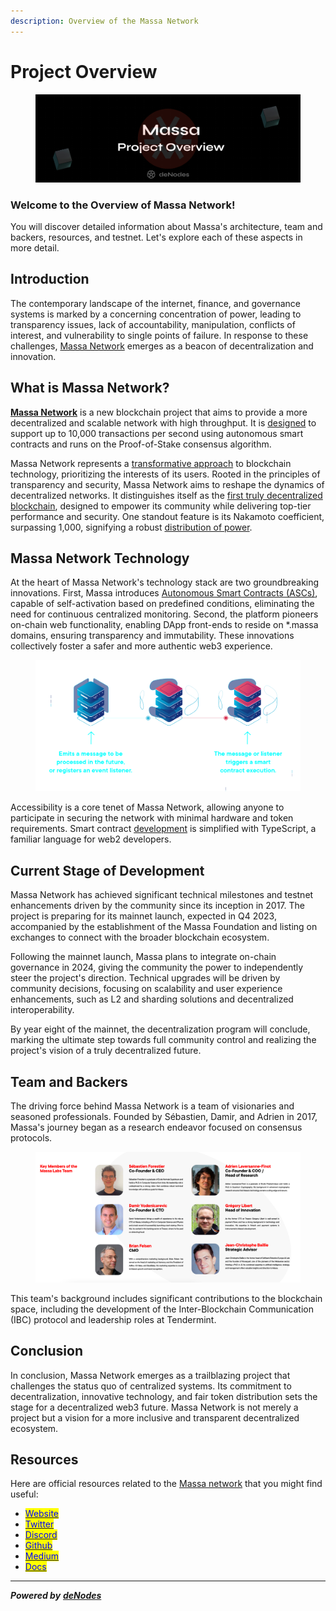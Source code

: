 ```yaml
---
description: Overview of the Massa Network
---
```


# Project Overview

<figure><img src="../.gitbook/assets/Massa Overview.png" alt=""><figcaption></figcaption></figure>

### Welcome to the Overview of Massa Network!&#x20;

You will discover detailed information about Massa's architecture, team and backers, resources, and testnet. Let's explore each of these aspects in more detail.

## Introduction

The contemporary landscape of the internet, finance, and governance systems is marked by a concerning concentration of power, leading to transparency issues, lack of accountability, manipulation, conflicts of interest, and vulnerability to single points of failure. In response to these challenges, [Massa Network](https://massa.net/) emerges as a beacon of decentralization and innovation.

## What is Massa Network?

[**Massa Network**](https://massa.net/) is a new blockchain project that aims to provide a more decentralized and scalable network with high throughput. It is [designed](https://massa.net/technology) to support up to 10,000 transactions per second using autonomous smart contracts and runs on the Proof-of-Stake consensus algorithm.&#x20;

Massa Network represents a [transformative approach](https://massa.net/vision) to blockchain technology, prioritizing the interests of its users. Rooted in the principles of transparency and security, Massa Network aims to reshape the dynamics of decentralized networks. It distinguishes itself as the [first truly decentralized blockchain](https://massalabs.medium.com/decentralization-is-non-negotiable-f9b180e05a04), designed to empower its community while delivering top-tier performance and security. One standout feature is its Nakamoto coefficient, surpassing 1,000, signifying a robust [distribution of power](https://twitter.com/MassaLabs/status/1686305919972306945).

## Massa Network Technology

At the heart of Massa Network's technology stack are two groundbreaking innovations. First, Massa introduces [Autonomous Smart Contracts (ASCs)](https://massa.net/autonomous-sc/), capable of self-activation based on predefined conditions, eliminating the need for continuous centralized monitoring. Second, the platform pioneers on-chain web functionality, enabling DApp front-ends to reside on \*.massa domains, ensuring transparency and immutability. These innovations collectively foster a safer and more authentic web3 experience.

<figure><img src="../.gitbook/assets/image (3).png" alt=""><figcaption></figcaption></figure>

Accessibility is a core tenet of Massa Network, allowing anyone to participate in securing the network with minimal hardware and token requirements. Smart contract [development](https://docs.massa.net/docs/build/home) is simplified with TypeScript, a familiar language for web2 developers.

## Current Stage of Development

Massa Network has achieved significant technical milestones and testnet enhancements driven by the community since its inception in 2017. The project is preparing for its mainnet launch, expected in Q4 2023, accompanied by the establishment of the Massa Foundation and listing on exchanges to connect with the broader blockchain ecosystem.

Following the mainnet launch, Massa plans to integrate on-chain governance in 2024, giving the community the power to independently steer the project's direction. Technical upgrades will be driven by community decisions, focusing on scalability and user experience enhancements, such as L2 and sharding solutions and decentralized interoperability.

By year eight of the mainnet, the decentralization program will conclude, marking the ultimate step towards full community control and realizing the project's vision of a truly decentralized future.

## Team and Backers

The driving force behind Massa Network is a team of visionaries and seasoned professionals. Founded by Sébastien, Damir, and Adrien in 2017, Massa's journey began as a research endeavor focused on consensus protocols.&#x20;

<figure><img src="../.gitbook/assets/Screenshot 2023-09-04 at 21.14.06.png" alt=""><figcaption></figcaption></figure>

This team's background includes significant contributions to the blockchain space, including the development of the Inter-Blockchain Communication (IBC) protocol and leadership roles at Tendermint.

## Conclusion

In conclusion, Massa Network emerges as a trailblazing project that challenges the status quo of centralized systems. Its commitment to decentralization, innovative technology, and fair token distribution sets the stage for a decentralized web3 future. Massa Network is not merely a project but a vision for a more inclusive and transparent decentralized ecosystem.

## Resources

Here are official resources related to the [Massa network](https://massa.net/) that you might find useful:

* [<mark style="color:blue;">Website</mark>](https://massa.net/)
* [<mark style="color:blue;">Twitter</mark>](https://twitter.com/massalabs)&#x20;
* [<mark style="color:blue;">Discord</mark>](https://discord.gg/massa)
* [<mark style="color:blue;">Github</mark>](https://github.com/massalabs/massa)
* [<mark style="color:blue;">Medium</mark>](https://massalabs.medium.com/)
* [<mark style="color:blue;">Docs</mark>](https://docs.massa.net/docs/build/home)



***

_**Powered by**_ [_**deNodes**_](https://twitter.com/deNodes\_)
